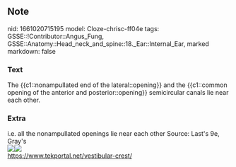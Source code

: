 ## Note
nid: 1661020715195
model: Cloze-chrisc-ff04e
tags: GSSE::!Contributor::Angus_Fung, GSSE::Anatomy::Head_neck_and_spine::18._Ear::Internal_Ear, marked
markdown: false

### Text
The {{c1::nonampullated end of the lateral::opening}} and the {{c1::common opening of the anterior and posterior::opening}} semicircular canals lie near each other.

### Extra
<div>
  i.e. all the nonampullated openings lie near each other Source:
  Last's 9e, Gray's
</div>
<div><img src=
"paste-b8fba2aa970a46d1c698783899e21fdc3b3cbd5d.jpg"><img src= 
"vestibular-crest.jpg"></div>
<div>
  <a href=
  "https://www.tekportal.net/vestibular-crest/">https://www.tekportal.net/vestibular-crest/</a>
</div>
